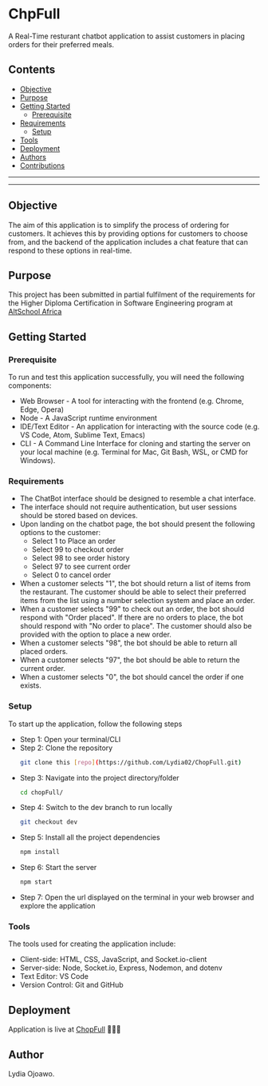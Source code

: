 # ChpFull

A Real-Time resturant chatbot application to assist customers in placing orders for their preferred meals.

## Contents
- [Objective](#objective)
- [Purpose](#purpose)
- [Getting Started](#getting-started)
    - [Prerequisite](#prerequisite)
- [Requirements](#requirements)
    - [Setup](#setup)
- [Tools](#tools)
- [Deployment](#deployment)
- [Authors](#author)
- [Contributions](#contributions)

___
___

## Objective
The aim of this application is to simplify the process of ordering for customers. It achieves this by providing options for customers to choose from, and the backend of the application includes a chat feature that can respond to these options in real-time.

## Purpose
This project has been submitted in partial fulfilment of the requirements for the Higher Diploma Certification in Software Engineering program at [AltSchool Africa](https://www.altschoolafrica.com/)

## Getting Started
### Prerequisite 
To run and test this application successfully, you will need the following components:

- Web Browser - A tool for interacting with the frontend (e.g. Chrome, Edge, Opera)
- Node - A JavaScript runtime environment
- IDE/Text Editor - An application for interacting with the source code (e.g. VS Code, Atom, Sublime Text, Emacs)
- CLI - A Command Line Interface for cloning and starting the server on your local machine (e.g. Terminal for Mac, Git Bash, WSL, or CMD for Windows).

### Requirements
- The ChatBot interface should be designed to resemble a chat interface.
- The interface should not require authentication, but user sessions should be stored based on devices.
- Upon landing on the chatbot page, the bot should present the following options to the customer:
  - Select 1 to Place an order
  - Select 99 to checkout order
  - Select 98 to see order history
  - Select 97 to see current order
  - Select 0 to cancel order
- When a customer selects "1", the bot should return a list of items from the restaurant. The customer should be able to select their preferred items from the list using a number selection system and place an order.
- When a customer selects "99" to check out an order, the bot should respond with "Order placed". If there are no orders to place, the bot should respond with "No order to place". The customer should also be provided with the option to place a new order.
- When a customer selects "98", the bot should be able to return all placed orders.
- When a customer selects "97", the bot should be able to return the current order.
- When a customer selects "0", the bot should cancel the order if one exists.

### Setup
To start up the application, follow the following steps
- Step 1: Open your terminal/CLI
- Step 2: Clone the repository
    ```sh
    git clone this [repo](https://github.com/Lydia02/ChopFull.git) 
    ```
- Step 3: Navigate into the project directory/folder
    ```sh
    cd chopFull/
    ```
- Step 4: Switch to the dev branch to run locally
    ```sh
    git checkout dev
    ```
- Step 5: Install all the project dependencies
    ```sh
    npm install
    ```
- Step 6: Start the server
    ```sh
    npm start
    ```
- Step 7: Open the url displayed on the terminal in your web browser and explore the application

### Tools
The tools used for creating the application include:

- Client-side: HTML, CSS, JavaScript, and Socket.io-client
- Server-side: Node, Socket.io, Express, Nodemon, and dotenv
- Text Editor: VS Code
- Version Control: Git and GitHub


## Deployment
Application is live at [ChopFull](https://chopfull-ryww.onrender.com) 🚀🚀🚀

## Author
Lydia Ojoawo.

